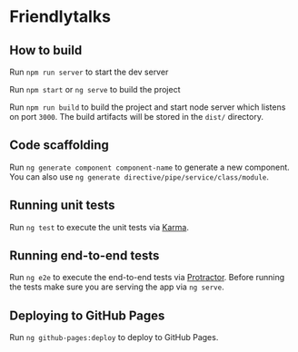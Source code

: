 # Friendlytalks

## How to build

Run `npm run server` to start the dev server

Run `npm start` or `ng serve` to build the project

Run `npm run build` to build the project and start node server which listens on port `3000`. The build artifacts will be stored in the `dist/` directory.

## Code scaffolding

Run `ng generate component component-name` to generate a new component. You can also use `ng generate directive/pipe/service/class/module`.

## Running unit tests

Run `ng test` to execute the unit tests via [Karma](https://karma-runner.github.io).

## Running end-to-end tests

Run `ng e2e` to execute the end-to-end tests via [Protractor](http://www.protractortest.org/).
Before running the tests make sure you are serving the app via `ng serve`.

## Deploying to GitHub Pages
Run `ng github-pages:deploy` to deploy to GitHub Pages.
